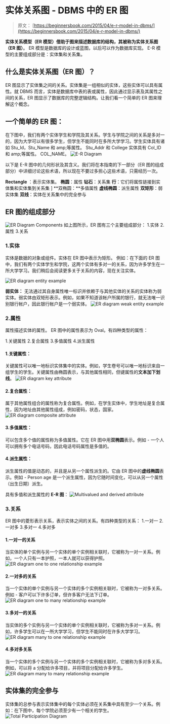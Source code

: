 # 实体关系图 - DBMS 中的 ER 图

> 原文： [https://beginnersbook.com/2015/04/e-r-model-in-dbms/](https://beginnersbook.com/2015/04/e-r-model-in-dbms/)

**实体关系模型（ER 模型）**借助于图来描述数据库的结构，其被称为**实体关系图（ER 图）**。 ER 模型是数据库的设计或蓝图，以后可以作为数据库实现。 E-R 模型的主要组成部分是：实体集和关系集。

## 什么是实体关系图（ER 图）？

ER 图显示了实体集之间的关系。实体集是一组相似的实体，这些实体可以具有属性。就 DBMS 而言，实体是数据库中表的表或属性，因此通过显示表及其属性之间的关系，ER 图显示了数据库的完整逻辑结构。让我们看一个简单的 ER 图来理解这个概念。

## 一个简单的 ER 图：

在下图中，我们有两个实体学生和学院及其关系。学生与学院之间的关系是多对一的，因为大学可以有很多学生，但学生不能同时在多所大学学习。学生实体具有诸如 Stu_Id，Stu_Name 和 amp;等属性。 Stu_Addr 和 College 实体具有 Col_ID 和 amp;等属性。 COL_NAME。
![E-R Diagram](img/789d8be28f7f1f9adf83c57df7fd3fd2.jpg)

以下是 E-R 图中的几何形状及其含义。我们将在本指南的下一部分（ER 图的组成部分）中详细讨论这些术语，所以现在不要过多担心这些术语，只需经历一次。

**Rectangle** ：表示实体集。
**椭圆**：属性
**钻石**：关系集
**行**：它们将属性链接到实体集和实体集到关系集
] **双椭圆：**多值属性
**虚线椭圆**：派生属性
**双矩形**：弱实体集
**双线**：实体在关系集中的完全参与

## ER 图的组成部分

![ER Diagram Components](img/660f02e63c807ed7e34a9e5b75f7326b.jpg)
如上图所示，ER 图有三个主要组成部分：
1.实体
2.属性
3.关系

### 1.实体

实体是数据的对象或组件。实体在 ER 图中表示为矩形。
例如：在下面的 ER 图中，我们有两个实体学生和学院，这两个实体有多对一的关系，因为许多学生在一所大学学习。我们稍后会阅读更多关于关系的内容，现在关注实体。

![ER diagram entity example](img/00c5a2ac8e883b1ce137fc20896ee9e8.jpg)

**弱实体：**
无法通过其自身属性唯一标识并依赖于与其他实体的关系的实体称为弱实体。弱实体由双矩形表示。例如，如果不知道该帐户所属的银行，就无法唯一识别银行帐户，因此银行帐户是一个弱实体。
![ER diagram weak entity example](img/0d74b1b5b5058f5eb131ba0228a2ca9e.jpg)

### 2.属性

属性描述实体的属性。 ER 图中的属性表示为 Oval。有四种类型的属性：

1.关键属性
2.复合属性
3.多值属性
4.派生属性

#### 1.关键属性：

关键属性可以唯一地标识实体集中的实体。例如，学生卷号可以唯一地标识来自一组学生的学生。关键属性由椭圆表示，与其他属性相同，但键属性的**文本加下划线**。
![ER diagram key attribute](img/e54f658d4592aec19026e52343b6bf39.jpg)

#### 2.复合属性：

属于其他属性组合的属性称为复合属性。例如，在学生实体中，学生地址是复合属性，因为地址由其他属性组成，例如密码，状态，国家。
![ER diagram composite attribute](img/05546c07372b6fb71eb9c76e20c228e0.jpg)

#### 3.多值属性：

可以包含多个值的属性称为多值属性。它在 ER 图中用**双椭圆**表示。例如 - 一个人可以拥有多个电话号码，因此电话号码属性是多值的。

#### 4.派生属性：

派生属性的值是动态的，并且是从另一个属性派生的。它由 ER 图中的**虚线椭圆**表示。例如 - Person age 是一个派生属性，因为它随时间变化，可以从另一个属性（出生日期）派生。

具有多值和派生属性的 **E-R 图**：
![Multivalued and derived attribute](img/ba8fd060c71734ad1f8996486167f268.jpg)

### 3.关系

ER 图中的菱形表示关系，表示实体之间的关系。有四种类型的关系：
1.一对一
2.一对多
3.多对一
4.多对多

#### 1.一对一的关系

当实体的单个实例与另一个实体的单个实例相关联时，它被称为一对一关系。例如，一个人只有一本护照，一本人就可以获得护照。
![ER diagram one to one relationship example](img/b3adbba2406909f8aaa671a849b359b7.jpg)

#### 2.一对多的关系

当一个实体的单个实例与另一个实体的多个实例相关联时，它被称为一对多关系。例如 - 客户可以下许多订单，但许多客户无法下订单。
![ER diagram one to many relationship example](img/03ec4c74f97b344eb5be13ad057a0e3f.jpg)

#### 3.多对一的关系

当实体的多个实例与另一个实体的单个实例相关联时，它被称为多对一关系。例如，许多学生可以在一所大学学习，但学生不能同时在许多大学学习。
![ER diagram many to one relationship example](img/1e5b51aed63d836eb4123b7f70564ad0.jpg)

#### 4.多对多关系

当一个实体的多个实例与另一个实体的多个实例相关联时，它被称为多对多关系。例如，可以将 a 分配给许多项目，并将项目分配给许多学生。
![ER diagram many to many relationship example](img/d10b2d93bbe0f7deca5d5f8d5b5b4566.jpg)

## 实体集的完全参与

实体集的总参与表示实体集中的每个实体必须在关系集中具有至少一个关系。例如：在下图中，每个学院必须至少有一个相关的学生。
![Total Participation Diagram](img/43c71e7bce031baa341db2a02e3aab24.jpg)